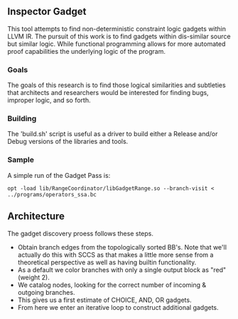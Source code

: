 ## Inspector Gadget

This tool attempts to find non-deterministic constraint logic gadgets within LLVM IR.  The pursuit of this
work is to find gadgets within dis-similar source but similar logic.  While functional programming allows
for more automated proof capabilities the underlying logic of the program.

### Goals

The goals of this research is to find those logical similarities and subtleties that architects and
researchers would be interested for finding bugs, improper logic, and so forth.

### Building

The 'build.sh' script is useful as a driver to build either a Release and/or Debug versions of the
libraries and tools.

### Sample

A simple run of the Gadget Pass is:

```opt -load lib/RangeCoordinator/libGadgetRange.so --branch-visit < ../programs/operators_ssa.bc ```


## Architecture

The gadget discovery proess follows these steps.

* Obtain branch edges from the topologically sorted BB's.  Note that we'll actually do this
with SCCS as that makes a little more sense from a theoretical perspective as well as having builtin
functionality.
* As a default we color branches with only a single output block as "red" (weight 2).
* We catalog nodes, looking for the correct number of incoming & outgoing branches.
* This gives us a first estimate of  CHOICE, AND, OR gadgets.
* From here we enter an iterative loop to construct additional gadgets.
